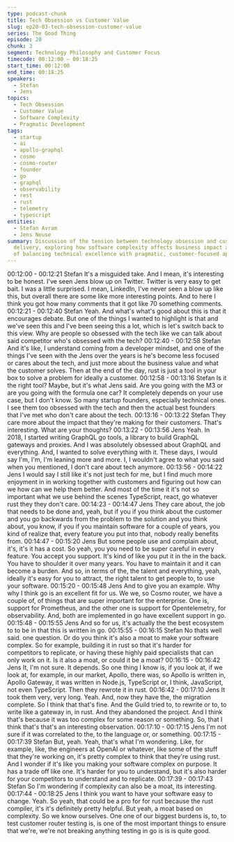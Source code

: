 ```yaml
---
type: podcast-chunk
title: Tech Obsession vs Customer Value
slug: ep20-03-tech-obsession-customer-value
series: The Good Thing
episode: 20
chunk: 3
segment: Technology Philosophy and Customer Focus
timecode: 00:12:00 – 00:18:25
start_time: 00:12:00
end_time: 00:18:25
speakers:
  - Stefan
  - Jens
topics:
  - Tech Obsession
  - Customer Value
  - Software Complexity
  - Pragmatic Development
tags:
  - startup
  - ai
  - apollo-graphql
  - cosmo
  - cosmo-router
  - founder
  - go
  - graphql
  - observability
  - rest
  - rust
  - telemetry
  - typescript
entities:
  - Stefan Avram
  - Jens Neuse
summary: Discussion of the tension between technology obsession and customer value
  delivery, exploring how software complexity affects business impact and the importance
  of balancing technical excellence with pragmatic, customer-focused approaches.
---
```


00:12:00 - 00:12:21
Stefan
It's a misguided take. And I mean, it's interesting to be honest. I've seen Jens blow up on
Twitter. Twitter is very easy to get bait. I was a little surprised. I mean, LinkedIn, I've never seen
a blow up like this, but overall there are some like more interesting points. And to here I think
you got how many comments that it got like 70 something comments.
00:12:21 - 00:12:40
Stefan
Yeah. And what's what's good about this is that it encourages debate. But one of the things I
wanted to highlight is that and we've seen this and I've been seeing this a lot, which is let's
switch back to this view. Why are people so obsessed with the tech like we can talk about said
competitor who's obsessed with the tech?
00:12:40 - 00:12:58
Stefan
And it's like, I understand coming from a developer mindset, and one of the things I've seen with
the Jens over the years is he's become less focused or cares about the tech, and just more
about the business value and what the customer solves. Then at the end of the day, rust is just
a tool in your box to solve a problem for ideally a customer.
00:12:58 - 00:13:16
Stefan
Is it the right tool? Maybe, but it's what Jens said. Are you going with the M3 or are you going
with the formula one car? It completely depends on your use case, but I don't know. So many
startup founders, especially technical ones. I see them too obsessed with the tech and then the
actual best founders that I've met who don't care about the tech.
00:13:16 - 00:13:22
Stefan
They care more about the impact that they're making for their customers. That's interesting.
What are your thoughts?
00:13:22 - 00:13:56
Jens
Yeah. In 2018, I started writing GraphQL go tools, a library to build GraphQL gateways and
proxies. And I was absolutely obsessed about GraphQL and everything. And, I wanted to solve
everything with it. These days, I would say I'm, I'm, I'm leaning more and more. I, I wouldn't
agree to what you said when you mentioned, I don't care about tech anymore.
00:13:56 - 00:14:22
Jens
I would say I still like it's not just tech for me, but I find much more enjoyment in in working
together with customers and figuring out how can we how can we help them better. And most of
the time it it's not so important what we use behind the scenes TypeScript, react, go whatever
rust they they don't care.
00:14:23 - 00:14:47
Jens
They care about, the job that needs to be done and, yeah, but if you if you think about the
customer and you go backwards from the problem to the solution and you think about, you
know, if you if you maintain software for a couple of years, you kind of realize that, every feature
you put into that, nobody really benefits from.
00:14:47 - 00:15:20
Jens
But some people use and complain about, it's, it's it has a cost. So yeah, you you need to be
super careful in every feature. You accept you support. It's kind of like you put it in the in the
back. You have to shoulder it over many years. You have to maintain it and it can become a
burden. And so, in terms of the, the talent and everything, yeah, ideally it's easy for you to
attract, the right talent to get people to, to use your software.
00:15:20 - 00:15:48
Jens
And to give you an example. Why why I think go is an excellent fit for us. We we, so Cosmo
router, we have a couple of, of things that are super important for the enterprise. One is, support
for Prometheus, and the other one is support for Opentelemetry, for observability. And, both are
implemented in go have excellent support in go.
00:15:48 - 00:15:55
Jens
And so for us, it's actually the the best ecosystem to to be in that this is written in go.
00:15:55 - 00:16:15
Stefan
No thats well said. one question. Or do you think it's also a moat to make your software
complex. So for example, building it in rust so that it's harder for competitors to replicate, or
having these highly paid specialists that can only work on it. Is it also a moat, or could it be a
moat?
00:16:15 - 00:16:42
Jens
It, I'm not sure. It depends. So one thing I know is, if you look at, if we look at, for example, in
our market, Apollo, there was, so Apollo is written in, Apollo Gateway, it was written in Node.js,
TypeScript or, I think, JavaScript, not even TypeScript. Then they rewrote it in rust.
00:16:42 - 00:17:10
Jens
It took them very, very long. Yeah. And, now they have the, the migration complete. So I think
that that's fine. And the Guild tried to, to rewrite or to, to write like a gateway in, in rust. And they
abandoned the project. And I think that's because it was too complex for some reason or
something. So, that I think that's that's an interesting observation.
00:17:10 - 00:17:15
Jens
I'm not sure if it was correlated to the, to the language or, or something.
00:17:15 - 00:17:39
Stefan
But, yeah. Yeah, that's what I'm wondering. Like, for example, like, the engineers at OpenAI or
whatever, like some of the stuff that they're working on, it's pretty complex to think that they're
using rust. And I wonder if it's like you making your software complex on purpose. It has a trade
off like one. It's harder for you to understand, but it's also harder for your competitors to
understand and to replicate.
00:17:39 - 00:17:43
Stefan
So I'm wondering if complexity can also be a moat, its interesting.
00:17:44 - 00:18:25
Jens
I think you want to have your software easy to change. Yeah. So yeah, that could be a pro for
for rust because the rust compiler, it's it's definitely pretty helpful. But yeah, a moat based on
complexity. So we know ourselves. One one of our biggest burdens is, to, to test customer
router testing is, is one of the most important things to ensure that we're, we're not breaking
anything testing in go is is is quite good.